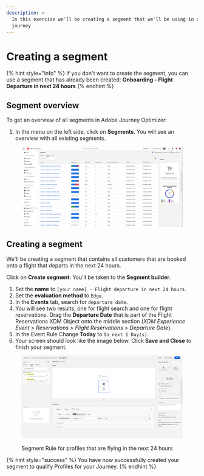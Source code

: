```yaml
---
description: >-
  In this exercise we'll be creating a segment that we'll be using in our
  journey
---
```


# Creating a segment

{% hint style="info" %}
If you don't want to create the segment, you can use a segment that has already been created: **Onboarding - Flight Departure in next 24 hours**
{% endhint %}

## Segment overview

To get an overview of all segments in Adobe Journey Optimizer:

1. In the menu on the left side, click on **Segments**. You will see an overview with all existing segments.

<figure><img src="../.gitbook/assets/Screenshot 2023-04-20 at 12.06.34.png" alt=""><figcaption></figcaption></figure>

## Creating a segment

We'll be creating a segment that contains all customers that are booked onto a flight that departs in the next 24 hours.

Click on **Create segment**. You'll be taken to the **Segment builder**.

1. Set the **name** to `[your name] - Flight departure in next 24 hours`.
2. Set the **evaluation method** to `Edge`.
3. In the **Events** tab, search for `departure date`.
4. You will see two results, one for flight search and one for flight reservations. Drag the **Departure Date** that is part of the Flight Reservations XDM Object onto the middle section (_XDM Experience Event > Reservations > Flight Reservations > Departure Date_).
5. In the Event Rule Change **Today** to `In next 1 Day(s)`.
6. Your screen should look like the image below. Click **Save and Close** to finish your segment.

<figure><img src="../.gitbook/assets/Screenshot 2023-04-20 at 12.13.39.png" alt=""><figcaption><p>Segment Rule for profiles that are flying in the next 24 hours</p></figcaption></figure>

{% hint style="success" %}
You have now successfully created your segment to qualify Profiles for your Journey.
{% endhint %}
